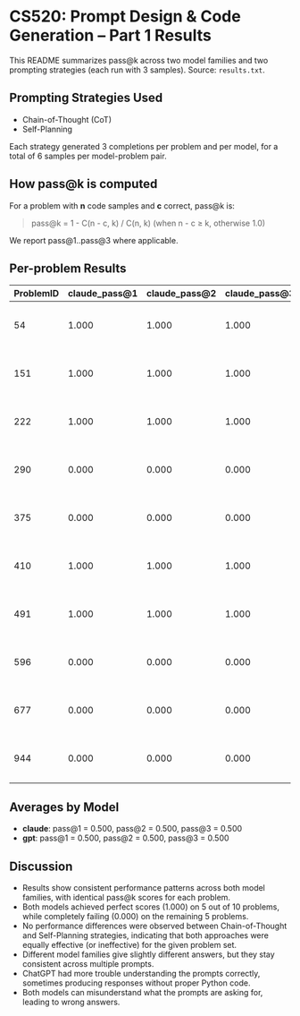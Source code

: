 # CS520: Prompt Design & Code Generation – Part 1 Results

This README summarizes pass@k across two model families and two prompting strategies (each run with 3 samples). Source: `results.txt`.

## Prompting Strategies Used

- Chain-of-Thought (CoT)
- Self-Planning

Each strategy generated 3 completions per problem and per model, for a total of 6 samples per model-problem pair.

## How pass@k is computed

For a problem with **n** code samples and **c** correct, pass@k is:


> pass@k = 1 - C(n - c, k) / C(n, k)  (when n - c ≥ k, otherwise 1.0)


We report pass@1..pass@3 where applicable.

## Per-problem Results

| ProblemID | claude_pass@1 | claude_pass@2 | claude_pass@3 | gpt_pass@1 | gpt_pass@2 | gpt_pass@3 | notes |
|---|---|---|---|---|---|---|---|
| 54 | 1.000 | 1.000 | 1.000 | 1.000 | 1.000 | 1.000 | claude: c=6/n=6; gpt: c=6/n=6 |
| 151 | 1.000 | 1.000 | 1.000 | 1.000 | 1.000 | 1.000 | claude: c=6/n=6; gpt: c=6/n=6 |
| 222 | 1.000 | 1.000 | 1.000 | 1.000 | 1.000 | 1.000 | claude: c=6/n=6; gpt: c=6/n=6 |
| 290 | 0.000 | 0.000 | 0.000 | 0.000 | 0.000 | 0.000 | claude: c=0/n=6; gpt: c=0/n=6 |
| 375 | 0.000 | 0.000 | 0.000 | 0.000 | 0.000 | 0.000 | claude: c=0/n=6; gpt: c=0/n=6 |
| 410 | 1.000 | 1.000 | 1.000 | 1.000 | 1.000 | 1.000 | claude: c=6/n=6; gpt: c=6/n=6 |
| 491 | 1.000 | 1.000 | 1.000 | 1.000 | 1.000 | 1.000 | claude: c=6/n=6; gpt: c=6/n=6 |
| 596 | 0.000 | 0.000 | 0.000 | 0.000 | 0.000 | 0.000 | claude: c=0/n=6; gpt: c=0/n=6 |
| 677 | 0.000 | 0.000 | 0.000 | 0.000 | 0.000 | 0.000 | claude: c=0/n=6; gpt: c=0/n=6 |
| 944 | 0.000 | 0.000 | 0.000 | 0.000 | 0.000 | 0.000 | claude: c=0/n=6; gpt: c=0/n=6 |

## Averages by Model

- **claude**: pass@1 = 0.500, pass@2 = 0.500, pass@3 = 0.500
- **gpt**: pass@1 = 0.500, pass@2 = 0.500, pass@3 = 0.500

## Discussion

- Results show consistent performance patterns across both model families, with identical pass@k scores for each problem.
- Both models achieved perfect scores (1.000) on 5 out of 10 problems, while completely failing (0.000) on the remaining 5 problems.
- No performance differences were observed between Chain-of-Thought and Self-Planning strategies, indicating that both approaches were equally effective (or ineffective) for the given problem set.
- Different model families give slightly different answers, but they stay consistent across multiple prompts.
- ChatGPT had more trouble understanding the prompts correctly, sometimes producing responses without proper Python code.
- Both models can misunderstand what the prompts are asking for, leading to wrong answers.
